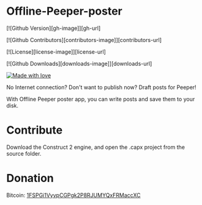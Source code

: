 # Offline-Peeper-poster

[![Github Version][gh-image]][gh-url]

[![Github Contributors][contributors-image]][contributors-url]

[![License][license-image]][license-url]

[![Github Downloads][downloads-image]][downloads-url]

[![Made with love](https://img.shields.io/badge/made%20with-love-E760A4.svg)]()

No Internet connection? Don't want to publish now? Draft posts for Peeper!

With Offline Peeper poster app, you can write posts and save them to your disk.

# Contribute
Download the Construct 2 engine, and open the .capx project from the source folder.

# Donation
Bitcoin: [1FSPGi1VyvpCGPgk2P8RJUMYQxFRMaccXC](bitcoin://1FSPGi1VyvpCGPgk2P8RJUMYQxFRMaccXC)
